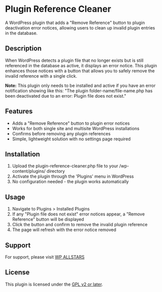 # Plugin Reference Cleaner

A WordPress plugin that adds a "Remove Reference" button to plugin deactivation error notices, allowing users to clean up invalid plugin entries in the database.

## Description

When WordPress detects a plugin file that no longer exists but is still referenced in the database as active, it displays an error notice. This plugin enhances those notices with a button that allows you to safely remove the invalid reference with a single click.

**Note:** This plugin only needs to be installed and active if you have an error notification showing like this:
"The plugin folder-name/file-name.php has been deactivated due to an error: Plugin file does not exist."

## Features

* Adds a "Remove Reference" button to plugin error notices
* Works for both single site and multisite WordPress installations
* Confirms before removing any plugin references
* Simple, lightweight solution with no settings page required

## Installation

1. Upload the plugin-reference-cleaner.php file to your /wp-content/plugins/ directory
2. Activate the plugin through the 'Plugins' menu in WordPress
3. No configuration needed - the plugin works automatically

## Usage

1. Navigate to Plugins > Installed Plugins
2. If any "Plugin file does not exist" error notices appear, a "Remove Reference" button will be displayed
3. Click the button and confirm to remove the invalid plugin reference
4. The page will refresh with the error notice removed

## Support

For support, please visit [WP ALLSTARS](https://wpallstars.com)

## License

This plugin is licensed under the [GPL v2 or later](https://www.gnu.org/licenses/gpl-2.0.html). 